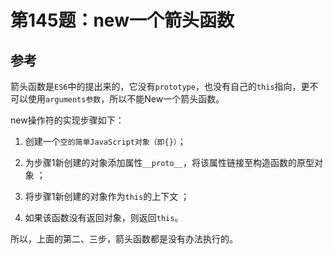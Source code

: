 # 第145题：new一个箭头函数

## 参考

箭头函数是`ES6`中的提出来的，它没有`prototype`，也没有自己的`this`指向，更不可以使用`arguments参数`，所以不能New一个箭头函数。

new操作符的实现步骤如下：

1. 创建一个`空的简单JavaScript对象（即{}）`；

2. 为步骤1新创建的对象添加属性`__proto__`，将该属性链接至构造函数的原型对象 ；

3. 将步骤1新创建的对象作为`this`的上下文 ；

4. 如果该函数没有返回对象，则返回`this`。

所以，上面的第二、三步，箭头函数都是没有办法执行的。